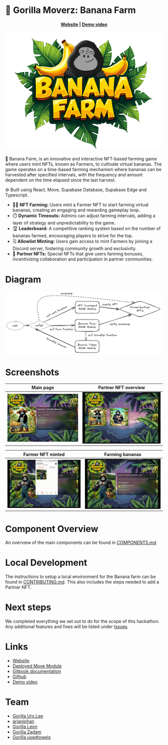 # 🍌 Gorilla Moverz: Banana Farm

<h4 align="center">
  <a href="https://gorilla-moverz.xyz">Website</a> | 
  <a href="https://www.youtube.com/watch?v=PjMEkM_0yog">Demo video</a>

![logo](public/images/bananafarm/banana-farm-logo.png)

</h4>
 
🍌 Banana Farm, is an innovative and interactive NFT-based farming game where users mint NFTs, known as Farmers, to cultivate virtual bananas. The game operates on a time-based farming mechanism where bananas can be harvested after specified intervals, with the frequency and amount dependent on the time elapsed since the last harvest.

⚙️ Built using React, Move, Supabase Database, Supabase Edge and Typescript.

- 👨‍🌾 **NFT Farming:** Users mint a Farmer NFT to start farming virtual bananas, creating an engaging and rewarding gameplay loop.
- ⏱️ **Dynamic Timeouts:** Admins can adjust farming intervals, adding a layer of strategy and unpredictability to the game.
- 🏆 **Leaderboard:** A competitive ranking system based on the number of bananas farmed, encouraging players to strive for the top.
- 🗒️ **Allowlist Minting:** Users gain access to mint Farmers by joining a Discord server, fostering community growth and exclusivity.
- 🤝 **Partner NFTs:** Special NFTs that give users farming bonuses, incentivizing collaboration and participation in partner communities.

# Diagram

![diagram](public/assets/diagram.png)

# Screenshots

| Main page                                       | Partner NFT overview                            |
| ----------------------------------------------- | ----------------------------------------------- |
| ![screenshot 1](public/screenshots/banana1.png) | ![screenshot 2](public/screenshots/banana5.png) |

| Farmer NFT minted                               | Farming bananas                                 |
| ----------------------------------------------- | ----------------------------------------------- |
| ![screenshot 3](public/screenshots/banana6.png) | ![screenshot 4](public/screenshots/banana3.png) |

# Component Overview

An overview of the main components can be found in [COMPONENTS.md](COMPONENTS.md).

# Local Development

The instructions to setup a local environment for the Banana farm can be found in [CONTRIBUTING.md](CONTRIBUTING.md). This also includes the steps needed to add a Partner NFT.

# Next steps

We completed everything we set out to do for the scope of this hackathon. Any additional features and fixes will be listed under [Issues](https://github.com/gorilla-moverz-dao/gorilla-moverz-website/issues).

# Links

- [Website](https://gorilla-moverz.xyz)
- [Deployed Move Module](https://explorer.aptoslabs.com/account/0x054211d69a169a86cb370b0492a20382160c5cb62f3a0524c15f2678c20a7c1e/modules/code/banana?network=testnet)
- [Gitbook documentation](https://arjanjohan.gitbook.io/banana-farm)
- [Github](https://github.com/gorilla-moverz-dao/gorilla-moverz-website/)
- [Demo video](https://www.youtube.com/watch?v=PjMEkM_0yog)

# Team

- [Gorilla Urs Lee](https://x.com/ursleee)
- [arjanjohan](https://x.com/arjanjohan)
- [Gorilla Leon](https://x.com/gorilla_leon)
- [Gorilla Zadam](https://x.com/ETHunity_eth)
- [Gorilla usedtowels](https://x.com/BehemothBtc)
